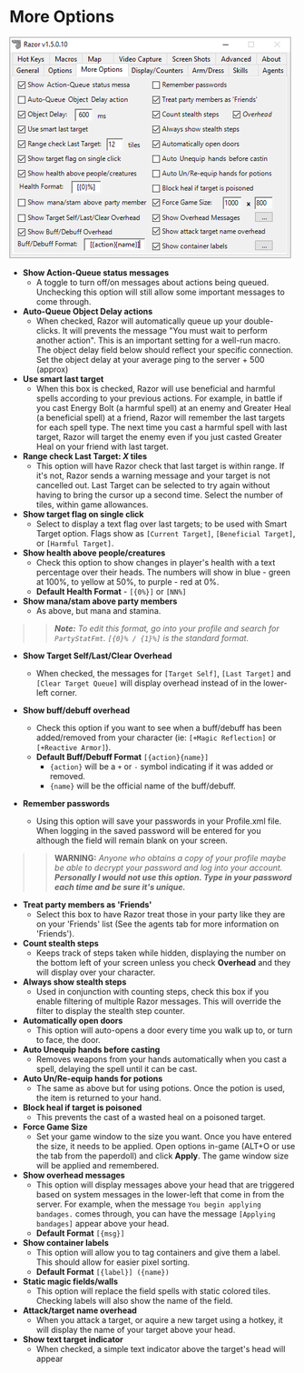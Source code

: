 # More Options

![moreoptions](images/moreoptions.png)

* **Show Action-Queue status messages**
    - A toggle to turn off/on messages about actions being queued. Unchecking this option will still allow some important messages to come through.
* **Auto-Queue Object Delay actions**
    - When checked, Razor will automatically queue up your double-clicks. It will prevents the message "You must wait to perform another action". This is an important setting for a well-run macro. The object delay field below should reflect your specific connection. Set the object delay at your average ping to the server + 500 (approx)
* **Use smart last target**
    - When this box is checked, Razor will use beneficial and harmful spells according to your previous actions. For example, in battle if you cast Energy Bolt (a harmful spell) at an enemy and Greater Heal (a beneficial spell) at a friend, Razor will remember the last targets for each spell type. The next time you cast a harmful spell with last target, Razor will target the enemy even if you just casted Greater Heal on your friend with last target.
* **Range check Last Target: *X* tiles**
    - This option will have Razor check that last target is within range. If it's not, Razor sends a warning message and your target is not cancelled out. Last Target can be selected to try again without having to bring the cursor up a second time.  Select the number of tiles, within game allowances.
* **Show target flag on single click**
    - Select to display a text flag over last targets; to be used with Smart Target option. Flags show as `[Current Target]`, `[Beneficial Target]`, or `[Harmful Target]`.
* **Show health above people/creatures**
    - Check this option to show changes in player's health with a text percentage over their heads. The numbers will show in blue - green at 100%, to yellow at 50%, to purple - red at 0%.
    - **Default Health Format** - `[{0%}]` or `[NN%]`
* **Show mana/stam above party members**
    - As above, but mana and stamina. 


>> ***Note:** To edit this format, go into your profile and search for `PartyStatFmt`. `[{0}% / {1}%]` is the standard format.*

* **Show Target Self/Last/Clear Overhead**
    - When checked, the messages for `[Target Self]`, `[Last Target]` and `[Clear Target Queue]` will display overhead instead of in the lower-left corner.
* **Show buff/debuff overhead**
    - Check this option if you want to see when a buff/debuff has been added/removed from your character (ie: `[+Magic Reflection]` or `[+Reactive Armor]`).
    - **Default Buff/Debuff Format** `[{action}{name}]`
        - `{action}` will be a `+` or `-` symbol indicating if it was added or removed.
        - `{name}` will be the official name of the buff/debuff.

* **Remember passwords**
    - Using this option will save your passwords in your Profile.xml file. When logging in the saved password will be entered for you although the field will remain blank on your screen.
  
>> **WARNING:** *Anyone who obtains a copy of your profile maybe be able to decrypt your password and log into your account. **Personally I would not use this option. Type in your password each time and be sure it's unique.***

* **Treat party members as 'Friends'**
    - Select this box to have Razor treat those in your party like they are on your 'Friends' list (See the agents tab for more information on 'Friends').
* **Count stealth steps**
    - Keeps track of steps taken while hidden, displaying the number on the bottom left of your screen unless you check **Overhead** and they will display over your character.
* **Always show stealth steps**
    - Used in conjunction with counting steps, check this box if you enable filtering of multiple Razor messages. This will override the filter to display the stealth step counter.
* **Automatically open doors**
    - This option will auto-opens a door every time you walk up to, or turn to face, the door.
* **Auto Unequip hands before casting**
    - Removes weapons from your hands automatically when you cast a spell, delaying the spell until it can be cast.
* **Auto Un/Re-equip hands for potions**
    - The same as above but for using potions. Once the potion is used, the item is returned to your hand.
* **Block heal if target is poisoned**
    - This prevents the cast of a wasted heal on a poisoned target.
* **Force Game Size**
    - Set your game window to the size you want. Once you have entered the size, it needs to be applied. Open options in-game (ALT+O or use the tab from the paperdoll) and click **Apply**. The game window size will be applied and remembered.
* **Show overhead messages**
    - This option will display messages above your head that are triggered based on system messages in the lower-left that come in from the server. For example, when the message `You begin applying bandages.` comes through, you can have the message `[Applying bandages]` appear above your head.
    - **Default Format** `[{msg}]`
* **Show container labels**
    - This option will allow you to tag containers and give them a label. This should allow for easier pixel sorting.
    - **Default Format** `[{label}] ({name})`
* **Static magic fields/walls**
    - This option will replace the field spells with static colored tiles. Checking labels will also show the name of the field.
* **Attack/target name overhead**
    - When you attack a target, or aquire a new target using a hotkey, it will display the name of your target above your head.
* **Show text target indicator**
    - When checked, a simple text indicator above the target's head will appear

